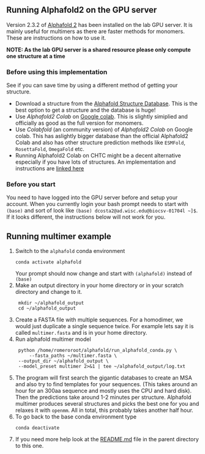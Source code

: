 ## Running Alphafold2 on the GPU server

Version 2.3.2 of [Alphafold
2](https://github.com/RomeroLab/alphafold/tree/local_changes) has been
installed on the lab GPU server. It is mainly useful for multimers as there are
faster methods for monomers. These are instructions on how to use it. 

**NOTE: As the lab GPU server is a shared resource please only compute one
structure at a time**

### Before using this implementation

See if you can save time by using a different method of getting your structure.

* Download a structure from the [Alphafold Structure Database](https://alphafold.ebi.ac.uk/). This is the best option to get a structure and the database is huge!
* Use *Alphafold2 Colab* on [Google colab](https://colab.research.google.com/github/deepmind/alphafold/blob/main/notebooks/AlphaFold.ipynb). This is slightly simiplied and officially as good as the full version for monomers.
* Use *Colabfold* (an community version) of *Alphafold2 Colab* on Google colab. This has aslightly bigger database than the official Alphafold2 Colab and also has other structure prediction methods like `ESMFold`, `RosettaFold`, `OmegaFold` etc.
* Running Alphafold2 Colab on CHTC might be a decent alternative especially if you have lots of structures. An implementation and instructions are [linked here](https://github.com/RomeroLab/sameerd/tree/master/projects/protein_utils/chtc/alphafold)

### Before you start

You need to have logged into the GPU server before and setup your account. When
you currently login your bash prompt needs to start with `(base)` and sort of
look like `(base) dcosta2@ad.wisc.edu@biocsv-01704l ~]$`. If it looks
different, the instructions below will not work for you. 

## Running multimer example
1. Switch to the `alphafold` conda environment
   ```shell
   conda activate alphafold
   ```
   Your prompt should now change and start with `(alphafold)` instead of `(base)`
1. Make an output directory in your home directory or in your scratch directory
   and change to it.  
   ```shell
    mkdir ~/alphafold_output
    cd ~/alphafold_output
   ```
1. Create a FASTA file with multiple sequences. For a homodimer, we would just
   duplicate a single sequence twice. For example lets say it is called
   `multimer.fasta` and is in your home directory. 
1. Run alphafold multimer model
   ```shell
    python /home/romeroroot/alphafold/run_alphafold_conda.py \
    	--fasta_paths ~/multimer.fasta \
	--output_dir ~/alphafold_output \
	--model_preset multimer 2>&1 | tee ~/alphafold_output/log.txt
   ```
1. The program will first search the gigantic databases to create an MSA and
   also try to find templates for your sequences. (This takes around an hour
   for an 300aa sequence and mostly uses the CPU and hard disk). Then the
   predictions take around 1-2 minutes per structure. Alphafold multimer
   produces several structures and picks the best one for you and relaxes it
   with `openmm`. All in total, this probably takes another half hour. 
1. To go back to the base conda environment type
   ```shell
   conda deactivate
   ```
1. If you need more help look at the [README.md](../README.md) file in the
   parent directory to this one. 
